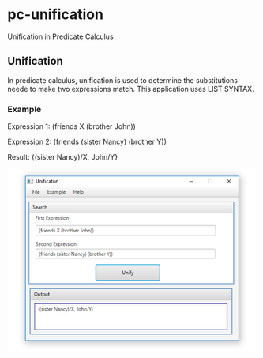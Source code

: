 # pc-unification
Unification in Predicate Calculus


## Unification

In predicate calculus, unification is used to determine the substitutions neede to make two expressions match.
This application uses LIST SYNTAX.


### Example

Expression 1:
(friends X (brother John))
 
 Expression 2: 
 (friends (sister Nancy) (brother Y))
 
 Result: {(sister Nancy)/X, John/Y}
 
 
 
   
 ![ScreenShot](https://github.com/darshanz/pc-unification/blob/master/src/main/resources/unification.png)
 